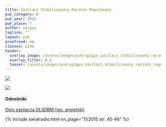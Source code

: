 ```yaml
---
title: Zasilacz Stabilizowany Ręcznie Regulowany
puk_category: D
puk_year: 2015
puk_place: 7
author: sp2gya
tagline: ""
layout: puk
proofread: no
classes: wide
header:
  overlay_image: /assets/images/puk/sp2gya_zasilacz_stabilizowany_ręcznie_regulowany.jpg
  overlay_filter: 0.5
  teaser: /assets/images/puk/sp2gya_zasilacz_stabilizowany_ręcznie_regulowany.jpg
---
```






 



![](assets/data/img/projects/2015-7-0.jpg) 


![](assets/img/work-in-progress.jpg) 


#### Odnośniki

[Opis zasilacza DL5DBM (jęz. angielski)](http://dl5dbm.darc.de/20a_e.pdf)

 



{% include swiatradio.html on_page="11/2015 str. 45-46" %}

 





 


